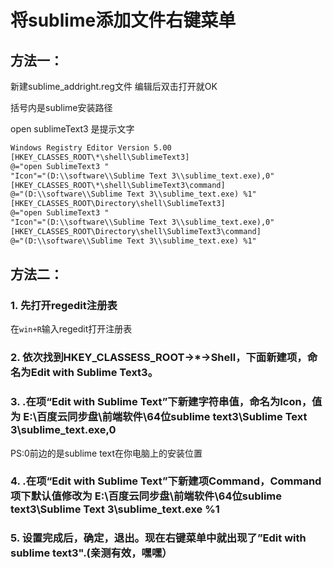 # 将sublime添加文件右键菜单

## 方法一：

新建sublime_addright.reg文件 编辑后双击打开就OK

括号内是sublime安装路径

open sublimeText3 是提示文字

```txt
Windows Registry Editor Version 5.00
[HKEY_CLASSES_ROOT\*\shell\SublimeText3]
@="open SublimeText3 "
"Icon"="(D:\\software\\Sublime Text 3\\sublime_text.exe),0"
[HKEY_CLASSES_ROOT\*\shell\SublimeText3\command]
@="(D:\\software\\Sublime Text 3\\sublime_text.exe) %1"
[HKEY_CLASSES_ROOT\Directory\shell\SublimeText3]
@="open SublimeText3 "
"Icon"="(D:\\software\\Sublime Text 3\\sublime_text.exe),0"
[HKEY_CLASSES_ROOT\Directory\shell\SublimeText3\command]
@="(D:\\software\\Sublime Text 3\\sublime_text.exe) %1"
```

## 方法二：

### 1. 先打开regedit注册表

在`win+R`输入regedit打开注册表

### 2. 依次找到HKEY_CLASSESS_ROOT->*->Shell，下面新建项，命名为Edit with Sublime Text3。

### 3. .在项“Edit with Sublime Text”下新建字符串值，命名为Icon，值为 E:\百度云同步盘\前端软件\64位sublime text3\Sublime Text 3\sublime_text.exe,0 

PS:0前边的是sublime text在你电脑上的安装位置

### 4. .在项“Edit with Sublime Text”下新建项Command，Command项下默认值修改为 E:\百度云同步盘\前端软件\64位sublime text3\Sublime Text 3\sublime_text.exe %1

### 5. 设置完成后，确定，退出。现在右键菜单中就出现了”Edit with sublime text3".(亲测有效，嘿嘿）





